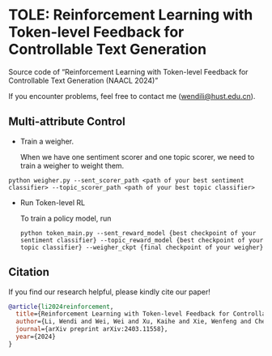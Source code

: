 # TOLE: Reinforcement Learning with Token-level Feedback for Controllable Text Generation

Source code of “Reinforcement Learning with Token-level Feedback for Controllable Text Generation (NAACL 2024)”

If you encounter problems, feel free to contact me (wendili@hust.edu.cn).


## Multi-attribute Control

- Train a weigher.

  When we have one sentiment scorer and one topic scorer, we need to train a weigher to weight them.

```python weigher.py --sent_scorer_path <path of your best sentiment classifier> --topic_scorer_path <path of your best topic classifier>```

- Run Token-level RL

  To train a policy model, run

  ```python token_main.py --sent_reward_model {best checkpoint of your sentiment classifier} --topic_reward_model {best checkpoint of your topic classifier} --weigher_ckpt {final checkpoint of your weigher}```

## Citation
  If you find our research helpful, please kindly cite our paper!

```bibtex
@article{li2024reinforcement,
  title={Reinforcement Learning with Token-level Feedback for Controllable Text Generation},
  author={Li, Wendi and Wei, Wei and Xu, Kaihe and Xie, Wenfeng and Chen, Dangyang and Cheng, Yu},
  journal={arXiv preprint arXiv:2403.11558},
  year={2024}
}
```
  

